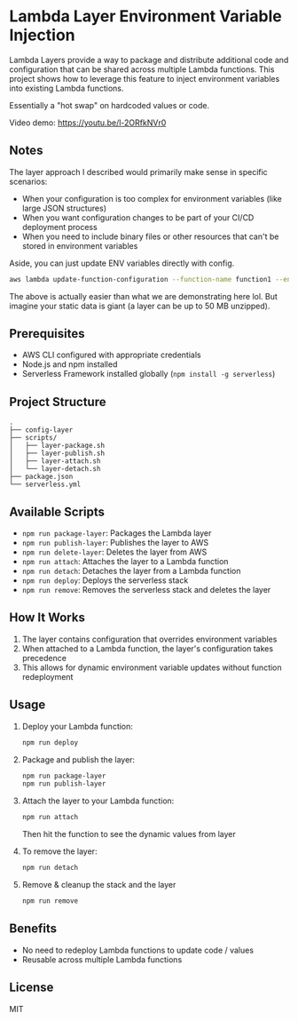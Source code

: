 # Lambda Layer Environment Variable Injection

Lambda Layers provide a way to package and distribute additional code and configuration that can be shared across multiple Lambda functions. This project shows how to leverage this feature to inject environment variables into existing Lambda functions.

Essentially a "hot swap" on hardcoded values or code.

Video demo: https://youtu.be/l-2ORfkNVr0

## Notes

The layer approach I described would primarily make sense in specific scenarios:

- When your configuration is too complex for environment variables (like large JSON structures)
- When you want configuration changes to be part of your CI/CD deployment process
- When you need to include binary files or other resources that can't be stored in environment variables

Aside, you can just update ENV variables directly with config.

```bash
aws lambda update-function-configuration --function-name function1 --environment "Variables={KEY=value}"
```

The above is actually easier than what we are demonstrating here lol. But imagine your static data is giant (a layer can be up to 50 MB unzipped). 

## Prerequisites

- AWS CLI configured with appropriate credentials
- Node.js and npm installed
- Serverless Framework installed globally (`npm install -g serverless`)

## Project Structure

```
.
├── config-layer
├── scripts/
│   ├── layer-package.sh
│   ├── layer-publish.sh
│   ├── layer-attach.sh
│   └── layer-detach.sh
├── package.json
└── serverless.yml
```

## Available Scripts

- `npm run package-layer`: Packages the Lambda layer
- `npm run publish-layer`: Publishes the layer to AWS
- `npm run delete-layer`: Deletes the layer from AWS
- `npm run attach`: Attaches the layer to a Lambda function
- `npm run detach`: Detaches the layer from a Lambda function
- `npm run deploy`: Deploys the serverless stack
- `npm run remove`: Removes the serverless stack and deletes the layer

## How It Works

1. The layer contains configuration that overrides environment variables
2. When attached to a Lambda function, the layer's configuration takes precedence
3. This allows for dynamic environment variable updates without function redeployment

## Usage

1. Deploy your Lambda function:
   ```bash
   npm run deploy
   ```

2. Package and publish the layer:
   ```bash
   npm run package-layer
   npm run publish-layer
   ```

3. Attach the layer to your Lambda function:
   ```bash
   npm run attach
   ```

   Then hit the function to see the dynamic values from layer

4. To remove the layer:
   ```bash
   npm run detach
   ```

5. Remove & cleanup the stack and the layer

    ```bash
    npm run remove
    ```

## Benefits

- No need to redeploy Lambda functions to update code / values
- Reusable across multiple Lambda functions

## License

MIT 